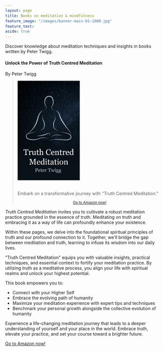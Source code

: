 ```yaml
---
layout: page
title: Books on meditation & mindfulness
feature_image: "/images/banner-main-01-1600.jpg"
feature_text: 
aside: true 
---
```


Discover knowledge about meditation techniques and insights in books written by Peter Twigg.

#### Unlock the Power of Truth Centred Meditation

By Peter Twigg

<blockquote class="photo">
	<img src="/images/book-cover-truth-centred-meditation.jpg" width="200">
	<br>
	<br>
	<p>Embark on a transformative journey with "Truth Centred Meditation."</p>
	<footer><small><center><a href="XXXX">Go to Amazon now!</a></center></small></footer>
</blockquote>


*Truth Centred Meditation* invites you to cultivate a robust meditation practice grounded in the essence of truth. Meditating on truth and embracing it as a way of life can profoundly enhance your existence.

Within these pages, we delve into the foundational spiritual principles of truth and our profound connection to it. Together, we'll bridge the gap between meditation and truth, learning to infuse its wisdom into our daily lives.

"Truth Centred Meditation" equips you with valuable insights, practical techniques, and essential context to fortify your meditation practice. 
By utilizing truth as a meditative process, you align your life with spiritual realms and unlock your highest potential. 

This book empowers you to: 

* Connect with your Higher Self
* Embrace the evolving path of humanity
* Maximize your meditation experience with expert tips and techniques
* Benchmark your personal growth alongside the collective evolution of humanity

Experience a life-changing meditation journey that leads to a deeper understanding of yourself and your place in the world. Embrace truth, elevate your practice, and set your course toward a brighter future.

[Go to Amazon now!](#)

